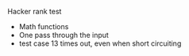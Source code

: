 Hacker rank test

* Math functions
* One pass through the input
* test case 13 times out, even when short circuiting

